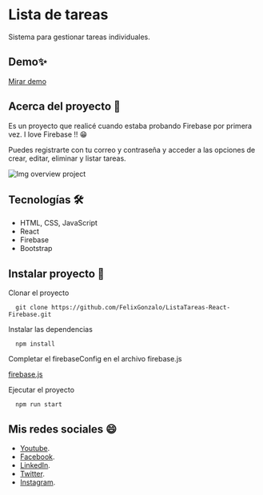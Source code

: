 # Lista de tareas
Sistema para gestionar tareas individuales.

## Demo✨
[Mirar demo](https://first-react-3da9c.web.app/login)

## Acerca del proyecto 🧐
Es un proyecto que realicé cuando estaba probando Firebase por primera vez. I love Firebase !! 😁

Puedes registrarte con tu correo y contraseña y acceder a las opciones de crear, editar, eliminar y listar tareas.

![Img overview project](listaTareas.gif)

## Tecnologías 🛠

- HTML, CSS, JavaScript
- React
- Firebase
- Bootstrap

## Instalar proyecto 👀
Clonar el proyecto
```
  git clone https://github.com/FelixGonzalo/ListaTareas-React-Firebase.git
```
Instalar las dependencias
```
  npm install
```
Completar el firebaseConfig en el archivo firebase.js

[firebase.js ](https://github.com/FelixGonzalo/ListaTareas-React-Firebase/blob/master/src/firebase.js)

Ejecutar el proyecto
```
  npm run start
```

## Mis redes sociales 😄
* [Youtube](https://www.youtube.com/c/FelixCastro003).
* [Facebook](https://www.facebook.com/felixcastro003).
* [LinkedIn](https://www.linkedin.com/in/felix-castro-cubas-633037192/).
* [Twitter](https://twitter.com/felixcastro003).
* [Instagram](https://www.instagram.com/felixcastro003/).
